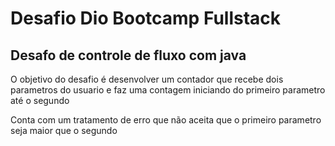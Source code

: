 # Desafio Dio Bootcamp Fullstack

## Desafo de controle de fluxo com java


O objetivo do desafio é desenvolver um contador que recebe dois parametros do usuario e faz uma contagem iniciando do primeiro parametro até o segundo

 Conta com um tratamento de erro que não aceita que o primeiro parametro seja maior que o segundo